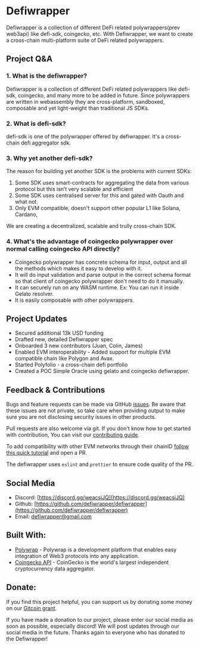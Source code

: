 # Defiwrapper 
Defiwrapper is a collection of different DeFi related polywrappers(prev web3api) like defi-sdk, coingecko, etc. With Defiwrapper, we want to create a cross-chain multi-platform suite of DeFi related polywrappers.

## Project Q&A

### 1. What is the defiwrapper?
Defiwrapper is a collection of different DeFi related polywrappers like defi-sdk, coingecko, and many more to be added in future. Since polywrappers are written in webassembly they are cross-platform, sandboxed, composable and yet light-weight than traditional JS SDKs. 

### 2. What is defi-sdk?
defi-sdk is one of the polywrapper offered by defiwrapper. It's a cross-chain defi aggregator sdk. 

### 3. Why yet another defi-sdk?
The reason for building yet another SDK is the problems with current SDKs:

1) Some SDK uses smart-contracts for aggregating the data from various protocol but this isn’t very scalable and efficient
2) Some SDK uses centralised server for this and gated with Oauth and what not.
3) Only EVM compatible, doesn't support other popular L1 like Solana, Cardano, 

We are creating a decentralized, scalable and trully cross-chain SDK.

### 4. What's the advantage of coingecko polywrapper over normal calling coingecko API directly?
- Coingecko polywrapper has concrete schema for input, output and all the methods which makes it easy to develop with it. 
- It will do input validation and parse output in the correct schema format so that client of coingecko polywrapper don't need to do it manually. 
- It can securely run on any WASM runtime. Ex: You can run it inside Gelato resolver.
- It is easily composable with other polywrappers.

<!-- ### 5. What are the use-cases of defiwrapper?
Here are some usecases of defiwrapper:
1. Polifolio - Cross-chain defi portfolio - link to polyfolio figma prototype
2. DAO treasury dashboard - a supercharged version of [open-orgs](https://openorgs.info/)
3. DeFi bots and apis using gelato - Ex: link to gelato-simple-oracle -->

## Project Updates

- Secured additional 13k USD funding
- Drafted new, detailed Defiwrapper spec
- Onboarded 3 new contributors (Juan, Colin, James)
- Enabled EVM interoperability - Added support for multiple EVM compatible chain like Polygon and Avax.
- Started Polyfolio - a cross-chain defi portfolio
- Created a POC Simple Oracle using gelato and coingecko defiwrapper.

## Feedback & Contributions
Bugs and feature requests can be made via GitHub [issues](https://github.com/Niraj-Kamdar/defiwrapper/issues/new). Be aware that these issues are not private, so take care when providing output to make sure you are not disclosing security issues in other products.

Pull requests are also welcome via git. If you don't know how to get started with contribution, 
You can visit our [contributing guide](./CONTRIBUTING.md).

To add compatibility with other EVM networks through their chainID [follow this quick tutorial](./packages/defi-sdk/src/query/networks/README.md) and open a PR.

The defiwrapper uses `eslint` and `prettier` to ensure code quality of the PR.

## Social Media

- Discord: [https://discord.gg/weacsjJQ](https://discord.gg/weacsjJQ)
- Github: [https://github.com/defiwrapper/defiwrapper](https://github.com/defiwrapper/defiwrapper)
- Email: [defiwrapper@gmail.com](mailto:defiwrapper@gmail.com)

## Built With:
- [Polywrap](https://polywrap.io/#/) - Polywrap is a development platform that enables easy integration of Web3 protocols into any application.
- [Coingecko API](https://www.coingecko.com/en/api/documentation) - CoinGecko is the world's largest independent cryptocurrency data aggregator.


## Donate:
If you find this project helpful, you can support us by donating some money on our [Gitcoin grant](https://gitcoin.co/grants/3510/defi-sdk-polywrapper).

If you have made a donation to our project, please enter our social media as soon as possible, especially discord! We will post updates through our social media in the future. Thanks again to everyone who has donated to the Defiwrapper!
